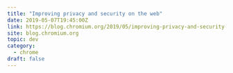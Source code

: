 ```yaml
---
title: "Improving privacy and security on the web"
date: 2019-05-07T19:45:00Z
link: https://blog.chromium.org/2019/05/improving-privacy-and-security-on-web.html?utm_medium=RSS&utm_source=news.12bit.vn
site: blog.chromium.org
topic: dev
category:
  - chrome
draft: false
---
```

